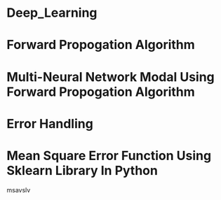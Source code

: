 # Deep_Learning
# Forward Propogation Algorithm
# Multi-Neural Network Modal Using Forward Propogation Algorithm
# Error Handling
# Mean Square Error Function Using Sklearn Library In Python
msavslv

